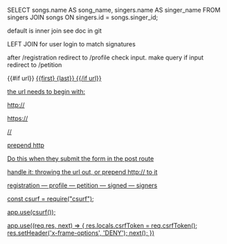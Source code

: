 SELECT songs.name AS song_name, singers.name AS singer_name
FROM singers
JOIN songs
ON singers.id = songs.singer_id;

default is inner join
see doc in git

LEFT JOIN for user login to match signatures

after /registration
redirect to /profile check input. make query if input
redirect to /petition

{{#if url}}
<a href="{{url}}">{{first} {last}}
{{/if url}}

the url needs to begin with:

http://

https://

//

prepend http

Do this when they submit the form in the post route

handle it: throwing the url out, or prepend http:// to it

registration — profile — petition — signed — signers

const csurf = require("csurf");

app.use(csurf());

app.use((req,res, next) => {
res.locals.csrfToken = req.csrfToken();
res.setHeader('x-frame-options', 'DENY');
next();
})

<input name="_csrf" type="hidden" value="{{csrfToken}}">
